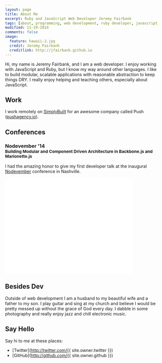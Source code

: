 ```yaml
---
layout: page
title: About Me
excerpt: Ruby and JavaScript Web Developer Jeremy Fairbank
tags: [about, programming, web development, ruby developer, javascript developer]
modified: 11-19-2014
comments: false
image:
  feature: hawaii-2.jpg
  credit: Jeremy Fairbank
  creditlink: http://jfairbank.github.io
---
```


Hi, my name is Jeremy Fairbank, and I am a web developer. I enjoy working with
JavaScript and Ruby, but I know my way around other languages.
I like to build modular, scalable applications with reasonable abstraction to keep things DRY. I really enjoy helping and teaching others, especially about JavaScript.

## Work

<a href="http://pushagency.io" class="push-logo" target="_blank"></a> <a href="http://www.simplybuilt.com" class="simplybuilt-logo" target="_blank"></a>

I work remotely on [SimplyBuilt](http://www.simplybuilt.com) for an awesome
company called Push ([pushagency.io](http://pushagency.io)).

## Conferences

<h3>Nodevember '14<br><small>Building Modular and Component Driven Architecture in Backbone.js and Marionette.js</small></h3>

I had the amazing honor to give my first developer talk at the inaugural
<a href="http://www.nodevember.org/" target="_blank">Nodevember</a> conference
in Nashville.

<iframe width="420" height="315" src="//www.youtube.com/embed/PrQSpdWkN6Q" frameborder="0" allowfullscreen></iframe>

## Besides Dev

Outside of web development I am a husband to my beautiful wife and a father to
my son. I play guitar and sing at my church and believe I would be pretty
messed up without the grace of God every day. I dabble in some photography and
really enjoy jazz and chill electronic music.

## Say Hello

Say hi to me at these places:

* [Twitter](http://twitter.com/{{ site.owner.twitter }})
* [GitHub](http://github.com/{{ site.owner.github }})
